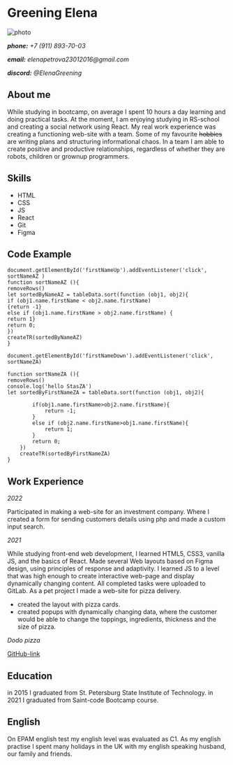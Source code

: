 # Greening  Elena

![photo](https://cdn.pixabay.com/photo/2014/05/27/23/32/matrix-356024__480.jpg)

_**phone:** +7 (911) 893-70-03_

_**email:** elenapetrova23012016@gmail.com_

_**discord:** @ElenaGreening_

## About me
While studying in bootcamp, on average I spent 10 hours a day learning and doing practical tasks.
At the moment, I am enjoying studying in RS-school and creating a social network using React.
My real work experience was creating a functioning web-site with a team.
Some of my favourite ~~hobbies~~ are writing plans and structuring informational chaos.
In a team I am able to create positive and productive relationships, regardless of whether they are robots, children or
grownup programmers.

## Skills
  * HTML
  * CSS
  * JS 
  * React
  * Git
  * Figma

## Code Example


```
document.getElementById('firstNameUp').addEventListener('click', sortNameAZ )
function sortNameAZ (){
removeRows()
let sortedByNameAZ = tableData.sort(function (obj1, obj2){
if (obj1.name.firstName < obj2.name.firstName)
{return -1}
else if (obj1.name.firstName > obj2.name.firstName) {
return 1}
return 0;
})
createTR(sortedByNameAZ)
}

document.getElementById('firstNameDown').addEventListener('click', sortNameZA)

function sortNameZA (){
removeRows()
console.log('hello StasZA')
let sortedByFirstNameZA = tableData.sort(function (obj1, obj2){

        if(obj1.name.firstName>obj2.name.firstName){
            return -1;
        }
        else if (obj2.name.firstName>obj1.name.firstName){
            return 1;
        }
        return 0;
    })
    createTR(sortedByFirstNameZA)
}

```

## Work Experience
*2022*

Participated in making a web-site for an investment company. Where I created a form for sending customers details
using php and made a custom input search.

*2021*

While studying front-end web development, I learned HTML5, CSS3, vanilla JS, and the basics of React.
Made several Web layouts based on Figma design, using principles of response and adaptivity.
I learned JS to a level that was high enough to create interactive web-page and display dynamically changing content.
All completed tasks were uploaded to GitLab.
As a pet project I made a web-site for pizza delivery.
- created the layout with pizza cards.
- created popups with dynamically changing data, where the customer would be able to change the toppings, ingredients, thickness and the size of pizza.

*Dodo pizza*

[GitHub-link](https://github.com/ElenaGreening/dodo_pizza)

## Education

in 2015 I graduated from St. Petersburg State Institute of Technology.
in 2021 I graduated from Saint-code Bootcamp course.

## English

On EPAM english test my english level was evaluated as C1.
As my english practise I spent many holidays in the UK with my english speaking husband, our family and friends.